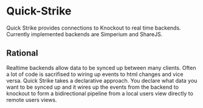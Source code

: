 Quick-Strike
============

Quick Strike provides connections to Knockout to real time backends.  Currently implemented backends are Simperium and ShareJS.

## Rational

Realtime backends allow data to be synced up between many clients.  Often a lot of code is sacrifised to wiring up events to html changes and vice versa. Quick Strike takes a declarative approach.  You declare what data you want to be synced up and it wires up the events from the backend to knockout to form a bidirectional pipeline from a local users view directly to remote users views.
